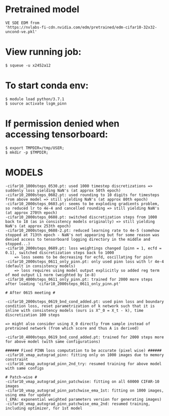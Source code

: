 # Pretrained model
    VE SDE EDM from 
    'https://nvlabs-fi-cdn.nvidia.com/edm/pretrained/edm-cifar10-32x32-uncond-ve.pkl'

# View running job: 
    $ squeue -u x2452a12

# To start conda env:
    $ module load python/3.7.1
    $ source activate lsgm_pinn

# If permission denied when accessing tensorboard:
    $ export TMPDIR=/tmp/USER; 
    $ mkdir -p $TMPDIR;

# MODELS

    -cifar10_1000steps_0530.pt: used 1000 timestep discretizations => suddenly loss yielding NaN's (at approx 50th epoch)
    -cifar10_2000steps_0602.pt: used rounding to 10 digits for timesteps from above model => still yielding NaN's (at approx 80th epoch)
    -cifar10_2000steps_0603.pt: seems to be exploding gradients problem, so reduced lr to 4e-4 and cancelled rounding => still yielding NaN's (at approx 270th epoch)
    -cifar10_2000steps_0608.pt: switched discretization steps from 1000 back to 18 (as in consistency models originally) => still yielding NaN's (at approx 253th epoch)
    -cifar10_2000steps_0608-2.pt: reduced learning rate to 4e-5 (somehow stopped at 713th epoch - NaN's not appearing but for some reason was denied access to tensorboard logging directory in the middle and stopped...)
    -cifar10_2000steps_0609.pt: loss weightings changed [pinn = 1, ecfd = 0.1], switched discretization steps back to 1000
        => loss seems to be decreasing for ecfd, oscillating for pinn
    -cifar10_2000steps_0611_only_pinn.pt: only used pinn loss with lr 4e-4 (default in consistency models)
        => loss requires using model output explicitly so added reg term of mod output L1 norm (weighted by 1e-8)
    -cifar10_4000steps_0611_only_pinn.pt: trained for 2000 more steps after loading 'cifar10_2000steps_0611_only_pinn.pt'

    # After 0615 meeting #

    -cifar10_2000steps_0619_bnd_cond_added.pt: used pinn loss and boundary condition loss, reset parametrization of k network such that it is inline with consistency models (ours is X^_0 = X_t - k), time discretization 100 steps

    => might also consider using X_0 directly from sample instead of pretrained network (from which score and thus A is derived)
    
    -cifar10_4000steps_0619_bnd_cond_added.pt: trained for 2000 steps more for above model (with same configurations)

    ###### Fixed PINN loss computation to be accurate (pixel wise) ######
    -cifar10_vmap_autograd_pinn: fitting only on 1000 images due to memory constraint
    -cifar10_vmap_autograd_pinn_2nd_try: resumed training for above model with same configs

    # Patch-wise #
    -cifar10_vmap_autograd_pinn_patchwise: fitting on all 60000 CIFAR-10 images
    -cifar10_vmap_autograd_pinn_patchwise_ema_1st: fitting on 1000 images, using ema for update
    (_EMA: exponential weighted parameters version for generating images)
    -cifar10_vmap_autograd_pinn_patchwise_ema_2nd: resumed training, including optimizer, for 1st model